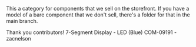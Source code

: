 This a category for components that we sell on the storefront. If you have a model of a bare component that we don't sell, there's a folder for that in the main branch. 


Thank you contributors!
7-Segment Display - LED (Blue) COM-09191 - zacnelson 